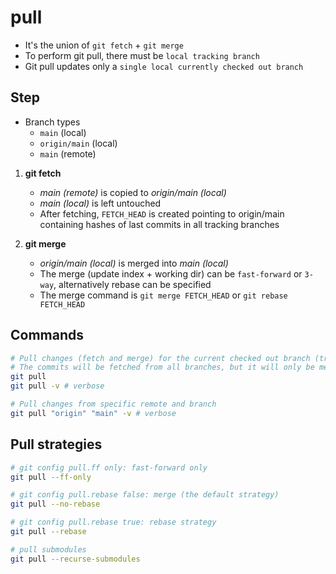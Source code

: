 # pull

- It's the union of `git fetch` + `git merge`
- To perform git pull, there must be `local tracking branch`
- Git pull updates only a `single local currently checked out branch`

## Step

- Branch types
  - `main` (local)
  - `origin/main` (local)
  - `main` (remote)

1. **git fetch**

   - _main (remote)_ is copied to _origin/main (local)_
   - _main (local)_ is left untouched
   - After fetching, `FETCH_HEAD` is created pointing to origin/main containing hashes of last commits in all tracking branches

1. **git merge**

   - _origin/main (local)_ is merged into _main (local)_
   - The merge (update index + working dir) can be `fast-forward` or `3-way`, alternatively rebase can be specified
   - The merge command is `git merge FETCH_HEAD` or `git rebase FETCH_HEAD`

## Commands

```sh
# Pull changes (fetch and merge) for the current checked out branch (tracked branch)
# The commits will be fetched from all branches, but it will only be merged into the current checked out branch
git pull
git pull -v # verbose

# Pull changes from specific remote and branch
git pull "origin" "main" -v # verbose
```

## Pull strategies

```sh
# git config pull.ff only: fast-forward only
git pull --ff-only

# git config pull.rebase false: merge (the default strategy)
git pull --no-rebase

# git config pull.rebase true: rebase strategy
git pull --rebase

# pull submodules
git pull --recurse-submodules
```
